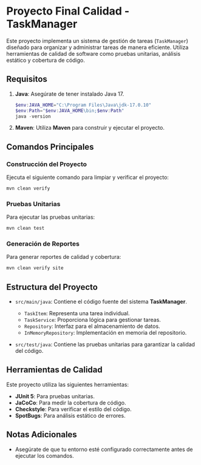 # Proyecto Final Calidad - TaskManager

Este proyecto implementa un sistema de gestión de tareas (`TaskManager`) diseñado para organizar y administrar tareas de manera eficiente. Utiliza herramientas de calidad de software como pruebas unitarias, análisis estático y cobertura de código.

## Requisitos

1. **Java**: Asegúrate de tener instalado Java 17.

   ```powershell
   $env:JAVA_HOME="C:\Program Files\Java\jdk-17.0.10"
   $env:Path="$env:JAVA_HOME\bin;$env:Path"
   java -version

   ```

2. **Maven**:
   Utiliza **Maven** para construir y ejecutar el proyecto.

## Comandos Principales

### Construcción del Proyecto

Ejecuta el siguiente comando para limpiar y verificar el proyecto:

```bash
mvn clean verify
```

### Pruebas Unitarias

Para ejecutar las pruebas unitarias:

```bash
mvn clean test
```

### Generación de Reportes

Para generar reportes de calidad y cobertura:

```bash
mvn clean verify site
```

## Estructura del Proyecto

- `src/main/java`: Contiene el código fuente del sistema **TaskManager**.
  - `TaskItem`: Representa una tarea individual.
  - `TaskService`: Proporciona lógica para gestionar tareas.
  - `Repository`: Interfaz para el almacenamiento de datos.
  - `InMemoryRepository`: Implementación en memoria del repositorio.

- `src/test/java`: Contiene las pruebas unitarias para garantizar la calidad del código.


## Herramientas de Calidad

Este proyecto utiliza las siguientes herramientas:

- **JUnit 5**: Para pruebas unitarias.
- **JaCoCo**: Para medir la cobertura de código.
- **Checkstyle**: Para verificar el estilo del código.
- **SpotBugs**: Para análisis estático de errores.

## Notas Adicionales

- Asegúrate de que tu entorno esté configurado correctamente antes de ejecutar los comandos.
